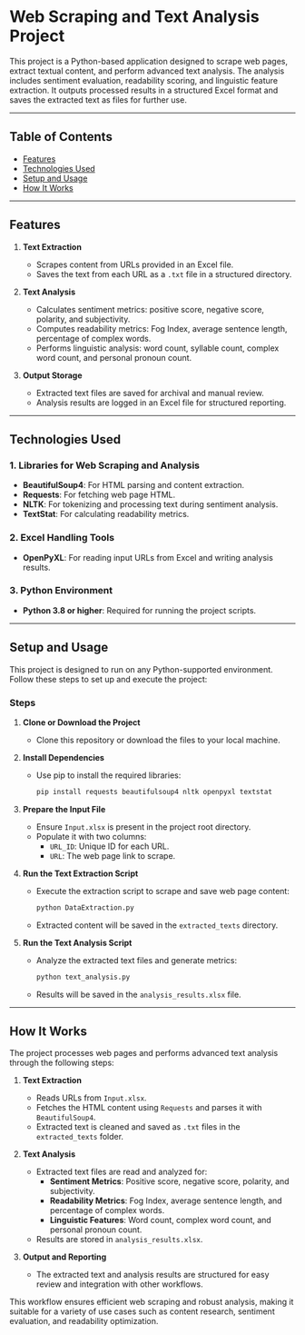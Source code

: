 # Web Scraping and Text Analysis Project  

This project is a Python-based application designed to scrape web pages, extract textual content, and perform advanced text analysis. The analysis includes sentiment evaluation, readability scoring, and linguistic feature extraction. It outputs processed results in a structured Excel format and saves the extracted text as files for further use.  

---

## Table of Contents  
- [Features](#features)  
- [Technologies Used](#technologies-used)  
- [Setup and Usage](#setup-and-usage)  
- [How It Works](#how-it-works)  

---

## Features  

1. **Text Extraction**  
   - Scrapes content from URLs provided in an Excel file.  
   - Saves the text from each URL as a `.txt` file in a structured directory.  

2. **Text Analysis**  
   - Calculates sentiment metrics: positive score, negative score, polarity, and subjectivity.  
   - Computes readability metrics: Fog Index, average sentence length, percentage of complex words.  
   - Performs linguistic analysis: word count, syllable count, complex word count, and personal pronoun count.  

3. **Output Storage**  
   - Extracted text files are saved for archival and manual review.  
   - Analysis results are logged in an Excel file for structured reporting.  

---

## Technologies Used  

### 1. **Libraries for Web Scraping and Analysis**  
- **BeautifulSoup4**: For HTML parsing and content extraction.  
- **Requests**: For fetching web page HTML.  
- **NLTK**: For tokenizing and processing text during sentiment analysis.  
- **TextStat**: For calculating readability metrics.  

### 2. **Excel Handling Tools**  
- **OpenPyXL**: For reading input URLs from Excel and writing analysis results.  

### 3. **Python Environment**  
- **Python 3.8 or higher**: Required for running the project scripts.  

---

## Setup and Usage  

This project is designed to run on any Python-supported environment. Follow these steps to set up and execute the project:  

### Steps  

1. **Clone or Download the Project**  
   - Clone this repository or download the files to your local machine.  

2. **Install Dependencies**  
   - Use pip to install the required libraries:  
     ```bash
     pip install requests beautifulsoup4 nltk openpyxl textstat
     ```  

3. **Prepare the Input File**  
   - Ensure `Input.xlsx` is present in the project root directory.  
   - Populate it with two columns:  
     - `URL_ID`: Unique ID for each URL.  
     - `URL`: The web page link to scrape.  

4. **Run the Text Extraction Script**  
   - Execute the extraction script to scrape and save web page content:  
     ```bash
     python DataExtraction.py
     ```  
   - Extracted content will be saved in the `extracted_texts` directory.  

5. **Run the Text Analysis Script**  
   - Analyze the extracted text files and generate metrics:  
     ```bash
     python text_analysis.py
     ```  
   - Results will be saved in the `analysis_results.xlsx` file.  

---

## How It Works  

The project processes web pages and performs advanced text analysis through the following steps:  

1. **Text Extraction**  
   - Reads URLs from `Input.xlsx`.  
   - Fetches the HTML content using `Requests` and parses it with `BeautifulSoup4`.  
   - Extracted text is cleaned and saved as `.txt` files in the `extracted_texts` folder.  

2. **Text Analysis**  
   - Extracted text files are read and analyzed for:  
     - **Sentiment Metrics**: Positive score, negative score, polarity, and subjectivity.  
     - **Readability Metrics**: Fog Index, average sentence length, and percentage of complex words.  
     - **Linguistic Features**: Word count, complex word count, and personal pronoun count.  
   - Results are stored in `analysis_results.xlsx`.  

3. **Output and Reporting**  
   - The extracted text and analysis results are structured for easy review and integration with other workflows.  

This workflow ensures efficient web scraping and robust analysis, making it suitable for a variety of use cases such as content research, sentiment evaluation, and readability optimization.  
